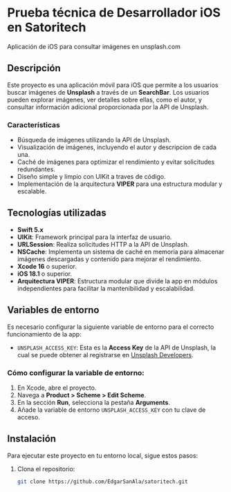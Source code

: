 # Prueba técnica de Desarrollador iOS en Satoritech
Aplicación de iOS para consultar imágenes en unsplash.com

## Descripción
Este proyecto es una aplicación móvil para iOS que permite a los usuarios buscar imágenes de **Unsplash** a través de un **SearchBar**. Los usuarios pueden explorar imágenes, ver detalles sobre ellas, como el autor, y consultar información adicional proporcionada por la API de Unsplash.

### Características
- Búsqueda de imágenes utilizando la API de Unsplash.
- Visualización de imágenes, incluyendo el autor y descripcion de cada una.
- Caché de imágenes para optimizar el rendimiento y evitar solicitudes redundantes.
- Diseño simple y limpio con UIKit a traves de código.
- Implementación de la arquitectura **VIPER** para una estructura modular y escalable.

## Tecnologías utilizadas

- **Swift 5.x**
- **UIKit**: Framework principal para la interfaz de usuario.
- **URLSession**: Realiza solicitudes HTTP a la API de Unsplash.
- **NSCache**: Implementa un sistema de caché en memoria para almacenar imágenes descargadas y contenido para mejorar el rendimiento.
- **Xcode 16** o superior.
- **iOS 18.1** o superior.
- **Arquitectura VIPER**: Estructura modular que divide la app en módulos independientes para facilitar la mantenibilidad y escalabilidad.

## Variables de entorno

Es necesario configurar la siguiente variable de entorno para el correcto funcionamiento de la app:

- `UNSPLASH_ACCESS_KEY`: Esta es la **Access Key** de la API de Unsplash, la cual se puede obtener al registrarse en [Unsplash Developers](https://unsplash.com/developers).

### Cómo configurar la variable de entorno:
1. En Xcode, abre el proyecto.
2. Navega a **Product > Scheme > Edit Scheme**.
3. En la sección **Run**, selecciona la pestaña **Arguments**.
4. Añade la variable de entorno `UNSPLASH_ACCESS_KEY` con tu clave de acceso.

## Instalación

Para ejecutar este proyecto en tu entorno local, sigue estos pasos:

1. Clona el repositorio:
   ```bash
   git clone https://github.com/EdgarSanAla/satoritech.git
